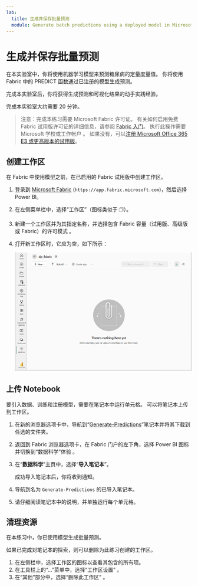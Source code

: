 ```yaml
---
lab:
  title: 生成并保存批量预测
  module: Generate batch predictions using a deployed model in Microsoft Fabric
---
```


# 生成并保存批量预测

在本实验室中，你将使用机器学习模型来预测糖尿病的定量度量值。 你将使用 Fabric 中的 PREDICT 函数通过已注册的模型生成预测。

完成本实验室后，你将获得生成预测和可视化结果的动手实践经验。

完成本实验室大约需要 20 分钟。

> 注意：完成本练习需要 Microsoft Fabric 许可证。 有关如何启用免费 Fabric 试用版许可证的详细信息，请参阅 [Fabric 入门](https://learn.microsoft.com/fabric/get-started/fabric-trial)。 执行此操作需要 Microsoft 学校或工作帐户 。 如果没有，可以[注册 Microsoft Office 365 E3 或更高版本的试用版](https://www.microsoft.com/microsoft-365/business/compare-more-office-365-for-business-plans)。

## 创建工作区

在 Fabric 中使用模型之前，在已启用的 Fabric 试用版中创建工作区。

1. 登录到 [Microsoft Fabric](https://app.fabric.microsoft.com) (`https://app.fabric.microsoft.com`)，然后选择 Power BI。
2. 在左侧菜单栏中，选择“工作区”（图标类似于 &#128455;）。
3. 新建一个工作区并为其指定名称，并选择包含 Fabric 容量（试用版、高级版或 Fabric）的许可模式  。
4. 打开新工作区时，它应为空，如下所示：

    ![Power BI 中空工作区的屏幕截图。](./Images/new-workspace.png)

## 上传 Notebook

要引入数据、训练和注册模型，需要在笔记本中运行单元格。 可以将笔记本上传到工作区。

1. 在新的浏览器选项卡中，导航到“[Generate-Predictions](https://github.com/MicrosoftLearning/mslearn-fabric/blob/main/Allfiles/Labs/08/Generate-Predictions.ipynb)”笔记本并将其下载到任选的文件夹。
1. 返回到 Fabric 浏览器选项卡，在 Fabric 门户的左下角，选择 Power BI 图标并切换到“数据科学”体验 。
1. 在“**数据科学**”主页中，选择“**导入笔记本**”。

    成功导入笔记本后，你将收到通知。

1. 导航到名为 `Generate-Predictions` 的已导入笔记本。
1. 请仔细阅读笔记本中的说明，并单独运行每个单元格。

## 清理资源

在本练习中，你已使用模型生成批量预测。

如果已完成对笔记本的探索，则可以删除为此练习创建的工作区。

1. 在左侧栏中，选择工作区的图标以查看其包含的所有项。
2. 在工具栏上的“...”菜单中，选择“工作区设置” 。
3. 在“其他”部分中，选择“删除此工作区” 。
